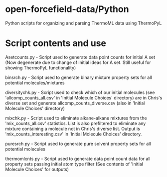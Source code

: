 # open-forcefield-data/Python
Python scripts for organizing and parsing ThermoML data using ThermoPyL

# Script contents and use

Asetcounts.py - Script used to generate data point counts for initial A set (Now degenerate due to change of initial ideas for A set. Still useful for showing ThermoPyL functionality)

binsrch.py - Script used to generate binary mixture property sets for all potential molecules/mixtures

diversitychk.py - Script used to check which of our initial molecules (see 'allcomp_counts_all.csv' in 'Initial Molecule Choices' directory) are in Chris's diverse set and generate allcomp_counts_diverse.csv (also in 'Initial Molecule Choices' directory)

mixchk.py - Script used to eliminate alkane-alkane mixtures from the 'mix_counts_all.csv' statistics. List is also prefiltered to eliminate any mixture containing a molecule not in Chris's diverse list. Output is 'mix_counts_interesting.csv' in 'Initial Molecule Choices' directory.

puresrch.py - Script used to generate pure solvent property sets for all potential molecules

thermomlcnts.py - Script used to generate data point count data for all property sets passing initial atom type filter (See contents of 'Initial Molecule Choices' for outputs)



